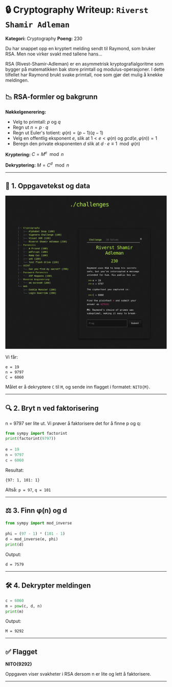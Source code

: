 # 🔒 Cryptography Writeup: `Riverst Shamir Adleman`

**Kategori:** Cryptography
**Poeng:** 230

Du har snappet opp en kryptert melding sendt til Raymond, som bruker RSA. Men noe virker svakt med tallene hans...

RSA (Rivest-Shamir-Adleman) er en asymmetrisk kryptografialgoritme som bygger på matematikken bak store primtall og modulus-operasjoner. I dette tilfellet har Raymond brukt svake primtall, noe som gjør det mulig å knekke meldingen.

## 📉 RSA-formler og bakgrunn

**Nøkkelgenerering:**

* Velg to primtall: $p$ og $q$
* Regn ut $n = p \cdot q$
* Regn ut Euler's totient: $\varphi(n) = (p - 1)(q - 1)$
* Velg en offentlig eksponent $e$, slik at $1 < e < \varphi(n)$ og $gcd(e, \varphi(n)) = 1$
* Beregn den private eksponenten $d$ slik at $d \cdot e \equiv 1 \mod \varphi(n)$

**Kryptering:**
$C = M^e \mod n$

**Dekryptering:**
$M = C^d \mod n$

---

## 📍 1. Oppgavetekst og data

![Oppgavevisning](assets/RSA.png)

Vi får:

```
e = 19
n = 9797
C = 6060
```

Målet er å dekryptere `C` til `M`, og sende inn flagget i formatet: `NITO{M}`.

---

## 🔍 2. Bryt n ved faktorisering

n = 9797 ser lite ut. Vi prøver å faktorisere det for å finne p og q:

```python
from sympy import factorint
print(factorint(9797))

e = 19
n = 9797
c = 6060
```

Resultat:

```
{97: 1, 101: 1}
```

Altså: `p = 97`, `q = 101`

---

## ⚖️ 3. Finn φ(n) og d

```python
from sympy import mod_inverse

phi = (97 - 1) * (101 - 1)
d = mod_inverse(e, phi)
print(d)
```

Output:

```
d = 7579
```

---

## 🛠️ 4. Dekrypter meldingen

```python
c = 6060
m = pow(c, d, n)
print(m)
```

Output:

```
M = 9292
```

---

## ✅ Flagget

**NITO{9292}**

Oppgaven viser svakheter i RSA dersom n er lite og lett å faktorisere.

---
